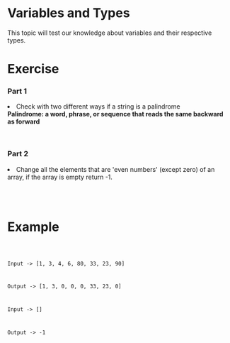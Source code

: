 # Variables and Types
This topic will test our knowledge about variables and their respective types. <br>

# Exercise 
<h3> Part 1 </h3>

<li>Check with two different ways if a string is a palindrome </li> 
<strong> Palindrome: a word, phrase, or sequence that reads the same backward as forward</strong>

<br><h3> Part 2</h3>
<li>Change all the elements that are 'even numbers'  (except zero) of an array, if the array is empty return -1.

<br></br>

# Example
<code>

Input -> [1, 3, 4, 6, 80, 33, 23, 90]

Output -> [1, 3, 0, 0, 0, 33, 23, 0]

Input -> []

Output -> -1 

</code>
